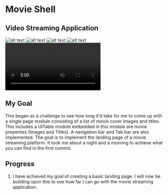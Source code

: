 # Movie Shell

## Video Streaming Application

![alt text](media/shot1.png)
![alt text](media/shot2.png)
![alt text](media/shot3.png)
![alt text](media/shot4.png)
![alt text](media/FirstImplementation.mov)


## My Goal

This began as a challenge to see how long it'd take for me to come up with a single page module consisting of a list of movie cover images and titles. This includes a UITable module embedded in this module are movie properties (Images and Titles). A navigation bar and Tab bar are also implemented. The goal is to implement the landing page of a movie streaming platform. It took me about a night and a morning to achieve what you can find in the first commit.

## Progress

1. I have achieved my goal of creating a basic landing page. I will now be building upon this to see how far I can go with the movie streaming application.

